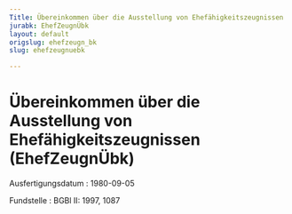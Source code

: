 ```yaml
---
Title: Übereinkommen über die Ausstellung von Ehefähigkeitszeugnissen
jurabk: EhefZeugnÜbk
layout: default
origslug: ehefzeugn_bk
slug: ehefzeugnuebk

---
```


# Übereinkommen über die Ausstellung von Ehefähigkeitszeugnissen (EhefZeugnÜbk)

Ausfertigungsdatum
:   1980-09-05

Fundstelle
:   BGBl II: 1997, 1087

